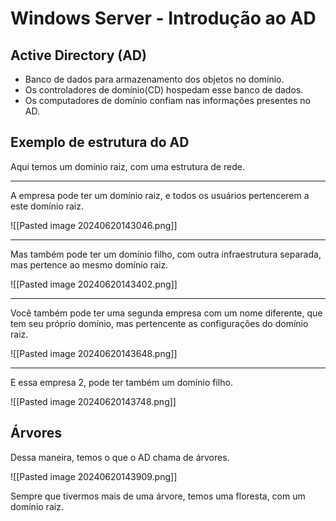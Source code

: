 # Windows Server - Introdução ao AD

## Active Directory (AD)

- Banco de dados para armazenamento dos objetos no domínio.
- Os controladores de domínio(CD) hospedam esse banco de dados.
- Os computadores de domínio confiam nas informações presentes no AD.

## Exemplo de estrutura do AD

Aqui temos um domínio raiz, com uma estrutura de rede.

---

A empresa pode ter um domínio raiz, e todos os usuários pertencerem a este domínio raiz.

![[Pasted image 20240620143046.png]]

---

Mas também pode ter um domínio filho, com outra infraestrutura separada, mas pertence ao mesmo domínio raiz.

![[Pasted image 20240620143402.png]]

---

Você também pode ter uma segunda empresa com um nome diferente, que tem seu próprio domínio, mas pertencente as configurações do domínio raiz.

![[Pasted image 20240620143648.png]]

---

E essa empresa 2, pode ter também um domínio filho.

![[Pasted image 20240620143748.png]]

## Árvores

Dessa maneira, temos o que o AD chama de árvores.

![[Pasted image 20240620143909.png]]

Sempre que tivermos mais de uma árvore, temos uma floresta, com um domínio raiz.